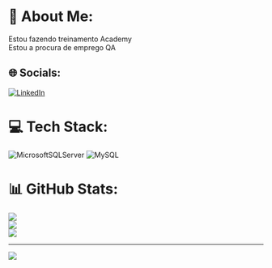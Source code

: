 # 💫 About Me:
Estou fazendo treinamento Academy<br>Estou a procura de emprego QA


## 🌐 Socials:
[![LinkedIn](https://img.shields.io/badge/LinkedIn-%230077B5.svg?logo=linkedin&logoColor=white)](https://linkedin.com/in/https://www.linkedin.com/in/jose-edinaldo-de-padua-junior-507261136/) 

# 💻 Tech Stack:
![MicrosoftSQLServer](https://img.shields.io/badge/Microsoft%20SQL%20Server-CC2927?style=for-the-badge&logo=microsoft%20sql%20server&logoColor=white) ![MySQL](https://img.shields.io/badge/mysql-%2300000f.svg?style=for-the-badge&logo=mysql&logoColor=white)
# 📊 GitHub Stats:
![](https://github-readme-stats.vercel.app/api?username=juniorpadua&theme=flag-india&hide_border=false&include_all_commits=false&count_private=false)<br/>
![](https://github-readme-streak-stats.herokuapp.com/?user=juniorpadua&theme=flag-india&hide_border=false)<br/>
![](https://github-readme-stats.vercel.app/api/top-langs/?username=juniorpadua&theme=flag-india&hide_border=false&include_all_commits=false&count_private=false&layout=compact)

---
[![](https://visitcount.itsvg.in/api?id=juniorpadua&icon=0&color=0)](https://visitcount.itsvg.in)

<!-- Proudly created with GPRM ( https://gprm.itsvg.in ) -->